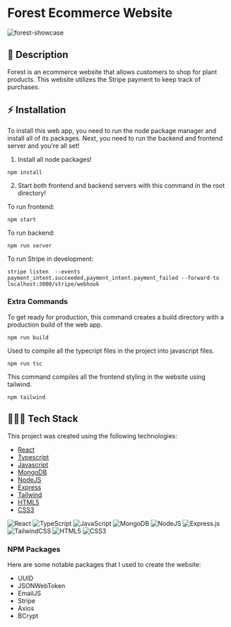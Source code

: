 # Forest Ecommerce Website

![forest-showcase](https://github.com/d1gallar/forest/assets/49170814/fd7cf161-194e-4c3d-b710-0642856501fc)


## 📄 Description

Forest is an ecommerce website that allows customers to shop for plant products. 
This website utilizes the Stripe payment to keep track of purchases.

## ⚡️ Installation
To install this web app, you need to run the node package manager and 
install all of its packages. Next, you need to run the backend and frontend 
server and you're all set!

1. Install all node packages!

`npm install`

2. Start both frontend and backend servers with this command in the root 
directory!

To run frontend: 

`npm start`

To run backend: 

`npm run server`

To run Stripe in development: 

`stripe listen  --events payment_intent.succeeded,payment_intent.payment_failed --forward-to localhost:3000/stripe/webhook`

### Extra Commands

To get ready for production, this command creates a build directory with a 
production build of the web app.

`npm run build`

Used to compile all the typecript files in the project into
javascript files.

`npm run tsc`

This command compiles all the frontend styling in the website using tailwind.

`npm tailwind`

## 👨🏽‍💻 Tech Stack

This project was created using the following technologies:

- [React](https://react.dev/)
- [Typescript](https://www.typescriptlang.org/)
- [Javascript](https://developer.mozilla.org/en-US/docs/Web/JavaScript)
- [MongoDB](https://www.mongodb.com/)
- [NodeJS](https://nodejs.org/en)
- [Express](https://expressjs.com/)
- [Tailwind](https://tailwindcss.com/)
- [HTML5](https://developer.mozilla.org/en-US/docs/Glossary/HTML5)
- [CSS3](https://developer.mozilla.org/en-US/docs/Web/CSS)


![React](https://img.shields.io/badge/react-%2320232a.svg?style=for-the-badge&logo=react&logoColor=%2361DAFB)
![TypeScript](https://img.shields.io/badge/typescript-%23007ACC.svg?style=for-the-badge&logo=typescript&logoColor=white)
![JavaScript](https://img.shields.io/badge/javascript-%23323330.svg?style=for-the-badge&logo=javascript&logoColor=%23F7DF1E)
![MongoDB](https://img.shields.io/badge/MongoDB-%234ea94b.svg?style=for-the-badge&logo=mongodb&logoColor=white)
![NodeJS](https://img.shields.io/badge/node.js-6DA55F?style=for-the-badge&logo=node.js&logoColor=white)
![Express.js](https://img.shields.io/badge/express.js-%23404d59.svg?style=for-the-badge&logo=express&logoColor=%2361DAFB)
![TailwindCSS](https://img.shields.io/badge/tailwindcss-%2338B2AC.svg?style=for-the-badge&logo=tailwind-css&logoColor=white)
![HTML5](https://img.shields.io/badge/html5-%23E34F26.svg?style=for-the-badge&logo=html5&logoColor=white)
![CSS3](https://img.shields.io/badge/css3-%231572B6.svg?style=for-the-badge&logo=css3&logoColor=white)

### NPM Packages
Here are some notable packages that I used to create the website:
- UUID
- JSONWebToken
- EmailJS
- Stripe
- Axios
- BCrypt
